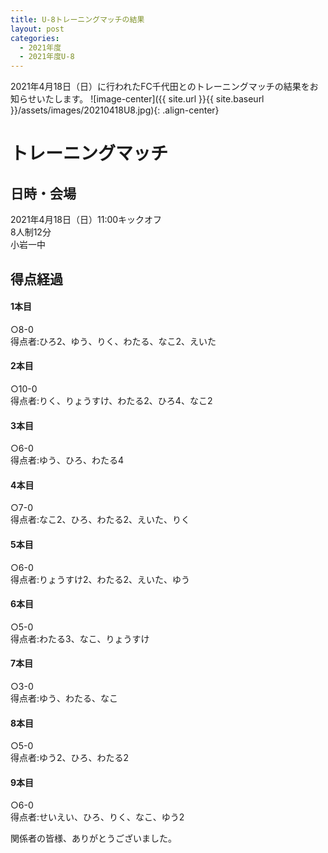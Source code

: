 ```yaml
---
title: U-8トレーニングマッチの結果
layout: post
categories:
  - 2021年度
  - 2021年度U-8
---
```


2021年4月18日（日）に行われたFC千代田とのトレーニングマッチの結果をお知らせいたします。
![image-center]({{ site.url }}{{ site.baseurl }}/assets/images/20210418U8.jpg){: .align-center}

# トレーニングマッチ

## 日時・会場

2021年4月18日（日）11:00キックオフ  
8人制12分  
小岩一中

## 得点経過

#### 1本目
○8-0  
得点者:ひろ2、ゆう、りく、わたる、なこ2、えいた

#### 2本目
○10-0  
得点者:りく、りょうすけ、わたる2、ひろ4、なこ2

#### 3本目
○6-0  
得点者:ゆう、ひろ、わたる4

#### 4本目
○7-0  
得点者:なこ2、ひろ、わたる2、えいた、りく

#### 5本目
○6-0  
得点者:りょうすけ2、わたる2、えいた、ゆう

#### 6本目
○5-0  
得点者:わたる3、なこ、りょうすけ

#### 7本目
○3-0  
得点者:ゆう、わたる、なこ

#### 8本目
○5-0  
得点者:ゆう2、ひろ、わたる2

#### 9本目
○6-0  
得点者:せいえい、ひろ、りく、なこ、ゆう2


関係者の皆様、ありがとうございました。
